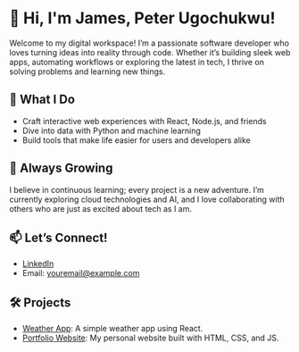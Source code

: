 # 👋 Hi, I'm James, Peter Ugochukwu!
Welcome to my digital workspace! I’m a passionate software developer who loves turning ideas into reality through code. Whether it’s building sleek web apps, automating workflows or exploring the latest in tech, I thrive on solving problems and learning new things.
## 🚀 What I Do
- Craft interactive web experiences with React, Node.js, and friends
- Dive into data with Python and machine learning
- Build tools that make life easier for users and developers alike
## 🌱 Always Growing
I believe in continuous learning; every project is a new adventure. I’m currently exploring cloud technologies and AI, and I love collaborating with others who are just as excited about tech as I am.
## 📫 Let’s Connect!
- [LinkedIn](https://linkedin.com/in/yourprofile)
- Email: youremail@example.com

## 🛠️ Projects

- [Weather App](https://github.com/yourusername/weather-app): A simple weather app using React.
- [Portfolio Website](https://github.com/yourusername/portfolio): My personal website built with HTML, CSS, and JS.
